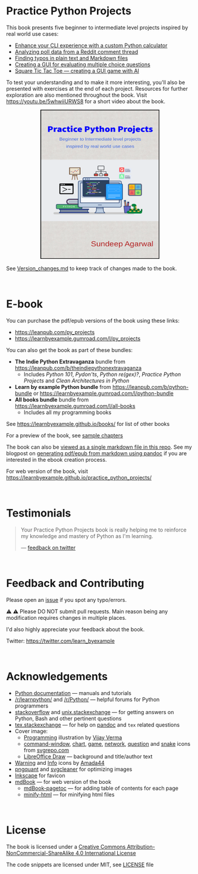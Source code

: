 # Practice Python Projects

This book presents five beginner to intermediate level projects inspired by real world use cases:

* [Enhance your CLI experience with a custom Python calculator](https://learnbyexample.github.io/practice_python_projects/calculator/calculator.html)
* [Analyzing poll data from a Reddit comment thread](https://learnbyexample.github.io/practice_python_projects/poll_data_analysis/poll_data_analysis.html)
* [Finding typos in plain text and Markdown files](https://learnbyexample.github.io/practice_python_projects/find_typos/find_typos.html)
* [Creating a GUI for evaluating multiple choice questions](https://learnbyexample.github.io/practice_python_projects/mcq/multiple_choice_questions.html)
* [Square Tic Tac Toe — creating a GUI game with AI](https://learnbyexample.github.io/practice_python_projects/square_tic_tac_toe/square_tic_tac_toe.html)

To test your understanding and to make it more interesting, you'll also be presented with exercises at the end of each project. Resources for further exploration are also mentioned throughout the book. Visit https://youtu.be/5whwiiURWS8 for a short video about the book.

<p align="center">
    <img src="./images/py_projects.png" width="320px" height="400px" />
</p>

See [Version_changes.md](./Version_changes.md) to keep track of changes made to the book.

<br>

# E-book

You can purchase the pdf/epub versions of the book using these links:

* https://leanpub.com/py_projects
* https://learnbyexample.gumroad.com/l/py_projects

You can also get the book as part of these bundles:

* **The Indie Python Extravaganza** bundle from https://leanpub.com/b/theindiepythonextravaganza
    * Includes *Python 101*, *Pydon'ts*, *Python re(gex)?*, *Practice Python Projects* and *Clean Architectures in Python*
* **Learn by example Python bundle** from https://leanpub.com/b/python-bundle or https://learnbyexample.gumroad.com/l/python-bundle
* **All books bundle** bundle from https://learnbyexample.gumroad.com/l/all-books
    * Includes all my programming books

See https://learnbyexample.github.io/books/ for list of other books

For a preview of the book, see [sample chapters](https://github.com/learnbyexample/practice_python_projects/blob/main/sample_chapters/practice_python_projects_sample.pdf)

The book can also be [viewed as a single markdown file in this repo](./practice_python_projects.md). See my blogpost on [generating pdf/epub from markdown using pandoc](https://learnbyexample.github.io/customizing-pandoc/) if you are interested in the ebook creation process.

For web version of the book, visit https://learnbyexample.github.io/practice_python_projects/

<br>

# Testimonials

>Your Practice Python Projects book is really helping me to reinforce my knowledge and mastery of Python as I'm learning.
>
> — [feedback on twitter](https://twitter.com/tayporware/status/1446499855988400129)

<br>

# Feedback and Contributing

Please open an [issue](https://github.com/learnbyexample/practice_python_projects/issues) if you spot any typo/errors.

:warning: :warning: Please DO NOT submit pull requests. Main reason being any modification requires changes in multiple places.

I'd also highly appreciate your feedback about the book.

Twitter: https://twitter.com/learn_byexample

<br>

# Acknowledgements

* [Python documentation](https://docs.python.org/3/) — manuals and tutorials
* [/r/learnpython/](https://www.reddit.com/r/learnpython/) and [/r/Python/](https://www.reddit.com/r/Python/) — helpful forums for Python programmers
* [stackoverflow](https://stackoverflow.com/) and [unix.stackexchange](https://unix.stackexchange.com/) — for getting answers on Python, Bash and other pertinent questions 
* [tex.stackexchange](https://tex.stackexchange.com/) — for help on [pandoc](https://github.com/jgm/pandoc/) and `tex` related questions
* Cover image:
    * [Programming](https://illlustrations.co/static/69eb724751d1cc0977d48fcc5f0d8326/day93-programing.svg) illustration by [Vijay Verma](https://illlustrations.co/license/)
    * [command-window](https://www.svgrepo.com/svg/82541/command-window), [chart](https://www.svgrepo.com/svg/143589/chart), [game](https://www.svgrepo.com/svg/119527/game), [network](https://www.svgrepo.com/svg/130261/network), [question](https://www.svgrepo.com/svg/245858/question) and [snake](https://www.svgrepo.com/svg/70937/snake) icons from [svgrepo.com](https://www.svgrepo.com/page/licensing/)
    * [LibreOffice Draw](https://www.libreoffice.org/discover/draw/) — background and title/author text
* [Warning](https://commons.wikimedia.org/wiki/File:Warning_icon.svg) and [Info](https://commons.wikimedia.org/wiki/File:Info_icon_002.svg) icons by [Amada44](https://commons.wikimedia.org/wiki/User:Amada44)
* [pngquant](https://pngquant.org/) and [svgcleaner](https://github.com/RazrFalcon/svgcleaner) for optimizing images
* [Inkscape](https://inkscape.org/) for favicon
* [mdBook](https://github.com/rust-lang/mdBook) — for web version of the book
    * [mdBook-pagetoc](https://github.com/JorelAli/mdBook-pagetoc) — for adding table of contents for each page
    * [minify-html](https://github.com/wilsonzlin/minify-html) — for minifying html files

<br>

# License

The book is licensed under a [Creative Commons Attribution-NonCommercial-ShareAlike 4.0 International License](https://creativecommons.org/licenses/by-nc-sa/4.0/)

The code snippets are licensed under MIT, see [LICENSE](./LICENSE) file

